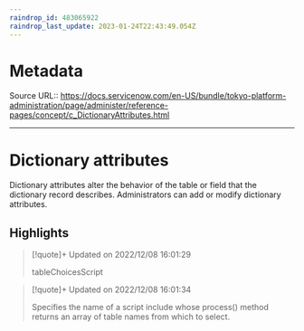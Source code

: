 ```yaml
---
raindrop_id: 483065922
raindrop_last_update: 2023-01-24T22:43:49.054Z
---
```


# Metadata
Source URL:: https://docs.servicenow.com/en-US/bundle/tokyo-platform-administration/page/administer/reference-pages/concept/c_DictionaryAttributes.html


---
# Dictionary attributes

Dictionary attributes alter the behavior of the table or field that the dictionary record describes. Administrators can add or modify dictionary attributes.

## Highlights

> [!quote]+ Updated on 2022/12/08 16:01:29
>
> tableChoicesScript

> [!quote]+ Updated on 2022/12/08 16:01:34
>
> Specifies the name of a script include whose process()
>                  method returns an array of table names from which to select.
